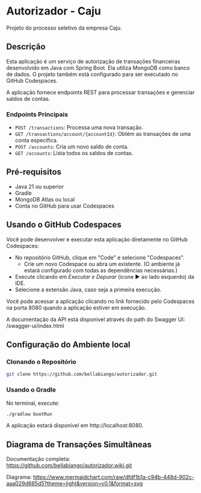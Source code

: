 # Autorizador - Caju
Projeto do processo seletivo da empresa Caju.

## Descrição
Esta aplicação é um serviço de autorização de transações financeiras desenvolvido em Java com Spring Boot. Ela utiliza MongoDB como banco de dados. 
O projeto também está configurado para ser executado no GitHub Codespaces.

A aplicação fornece endpoints REST para processar transações e gerenciar saldos de contas.

### **Endpoints Principais**

- `POST /transactions`: Processa uma nova transação.
- `GET /transactions/account/{accountId}`: Obtém as transações de uma conta específica.
- `POST /accounts`: Cria um novo saldo de conta.
- `GET /accounts`: Lista todos os saldos de contas.

## Pré-requisitos
- Java 21 ou superior
- Gradle
- MongoDB Atlas ou local
- Conta no GitHub para usar Codespaces


## Usando o GitHub Codespaces
Você pode desenvolver e executar esta aplicação diretamente no GitHub Codespaces:

 - No repositório GitHub, clique em "Code" e selecione "Codespaces".
   - Crie um novo Codespace ou abra um existente. (O ambiente já estará configurado com todas as dependências necessárias.)
 - Execute clicando em *Executar e Depurar* (icone ▶️ ao lado esquerdo) da IDE.
 - Selecione a extensão Java, caso seja a primeira execução.

Você pode acessar a aplicação clicando no link fornecido pelo Codespaces na porta 8080 quando a aplicação estiver em execução.

A documentação da API está disponível através do path do Swagger UI: /swagger-ui/index.html


## Configuração do Ambiente local

### Clonando o Repositório

```bash
git clone https://github.com/bellabiango/autorizador.git
```

### Usando o Gradle
No terminal, execute:

```bash
./gradlew bootRun
```
A aplicação estará disponível em http://localhost:8080.


## Diagrama de Transações Simultâneas
Documentação completa: https://github.com/bellabiango/autorizador.wiki.git

Diagrama: https://www.mermaidchart.com/raw/dfdf1b1a-c94b-448d-902c-aaa029d665d5?theme=light&version=v0.1&format=svg





